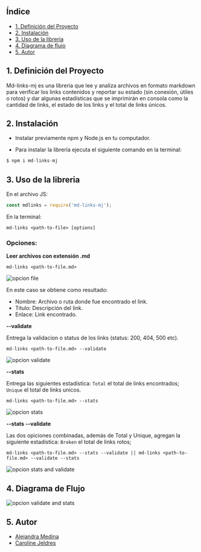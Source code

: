 
## Índice

* [1. Definición del Proyecto](#1-Definición-del-Proyecto)
* [2. Instalación](#2-Instalación)
* [3. Uso de la libreria](#3-Uso-de-la-libreria)
* [4. Diagrama de flujo](#4-Diagrama-de-flujo)
* [5. Autor](#5-Autor)


## 1. Definición del Proyecto

Md-links-mj es una libreria que lee y analiza archivos en formato markdown para verificar los links contenidos y reportar su estado (sin conexión, útiles o rotos) y dar algunas estadísticas que se imprimirán en consola como la cantidad de links, el estado de los links y  el total de links únicos.


## 2. Instalación

* Instalar previamente npm y Node.js en tu computador.

* Para instalar la librería ejecuta el siguiente comando en la terminal:

```js
$ npm i md-links-mj
```
## 3. Uso de la libreria

 En el archivo JS:

```js
const mdlinks = require('md-links-mj');   
```

En la terminal:
 ```
md-links <path-to-file> [options]   
```


### Opciones:

**Leer archivos con extensión .md**

 ```
md-links <path-to-file.md>   
```
![opcion file](https://i.imgur.com/nAyfkyT.png)

En este caso se obtiene como resultado:
- Nombre: Archivo o ruta donde fue encontrado el link.
- Titulo: Descripción del link.
- Enlace: Link encontrado.


**--validate**

Entrega la validacion o status de los links (status: 200, 404, 500 etc).

 ```
md-links <path-to-file.md> --validate  
```
![opcion validate](https://i.imgur.com/Ga5GRwT.png)


**--stats**

Entrega las siguientes estadística: `Total` el total de links encontrados; `Unique` el total de links unicos.

 ```
md-links <path-to-file.md> --stats  
```

![opcion stats](https://i.imgur.com/EqeaUJ3.png)


**--stats --validate**

Las dos opiciones combinadas, además de Total y Unique, agregan la siguiente estadística: `Broken` el total de links rotos;

`md-links <path-to-file.md> --stats --validate || md-links <path-to-file.md> --validate --stats`

![opcion stats and validate](https://i.imgur.com/rTjYBp4.png)


## 4. Diagrama de Flujo
![opcion validate and stats](https://i.imgur.com/t4zfZLl.jpg)

## 5. Autor
* [Alejandra Medina](https://github.com/asmedina24) 
* [Caroline Jeldres](https://github.com/Caroline-Jeldres) 